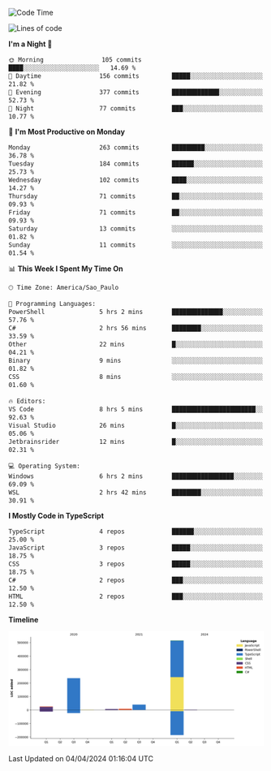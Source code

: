 <!--START_SECTION:waka-->
![Code Time](http://img.shields.io/badge/Code%20Time-2%2C406%20hrs%2040%20mins-blue)

![Lines of code](https://img.shields.io/badge/From%20Hello%20World%20I%27ve%20Written-834.0%20thousand%20lines%20of%20code-blue)

**I'm a Night 🦉** 

```text
🌞 Morning                105 commits         ████░░░░░░░░░░░░░░░░░░░░░   14.69 % 
🌆 Daytime                156 commits         █████░░░░░░░░░░░░░░░░░░░░   21.82 % 
🌃 Evening                377 commits         █████████████░░░░░░░░░░░░   52.73 % 
🌙 Night                  77 commits          ███░░░░░░░░░░░░░░░░░░░░░░   10.77 % 
```
📅 **I'm Most Productive on Monday** 

```text
Monday                   263 commits         █████████░░░░░░░░░░░░░░░░   36.78 % 
Tuesday                  184 commits         ██████░░░░░░░░░░░░░░░░░░░   25.73 % 
Wednesday                102 commits         ████░░░░░░░░░░░░░░░░░░░░░   14.27 % 
Thursday                 71 commits          ██░░░░░░░░░░░░░░░░░░░░░░░   09.93 % 
Friday                   71 commits          ██░░░░░░░░░░░░░░░░░░░░░░░   09.93 % 
Saturday                 13 commits          ░░░░░░░░░░░░░░░░░░░░░░░░░   01.82 % 
Sunday                   11 commits          ░░░░░░░░░░░░░░░░░░░░░░░░░   01.54 % 
```


📊 **This Week I Spent My Time On** 

```text
🕑︎ Time Zone: America/Sao_Paulo

💬 Programming Languages: 
PowerShell               5 hrs 2 mins        ██████████████░░░░░░░░░░░   57.76 % 
C#                       2 hrs 56 mins       ████████░░░░░░░░░░░░░░░░░   33.59 % 
Other                    22 mins             █░░░░░░░░░░░░░░░░░░░░░░░░   04.21 % 
Binary                   9 mins              ░░░░░░░░░░░░░░░░░░░░░░░░░   01.82 % 
CSS                      8 mins              ░░░░░░░░░░░░░░░░░░░░░░░░░   01.60 % 

🔥 Editors: 
VS Code                  8 hrs 5 mins        ███████████████████████░░   92.63 % 
Visual Studio            26 mins             █░░░░░░░░░░░░░░░░░░░░░░░░   05.06 % 
Jetbrainsrider           12 mins             █░░░░░░░░░░░░░░░░░░░░░░░░   02.31 % 

💻 Operating System: 
Windows                  6 hrs 2 mins        █████████████████░░░░░░░░   69.09 % 
WSL                      2 hrs 42 mins       ████████░░░░░░░░░░░░░░░░░   30.91 % 
```

**I Mostly Code in TypeScript** 

```text
TypeScript               4 repos             ██████░░░░░░░░░░░░░░░░░░░   25.00 % 
JavaScript               3 repos             █████░░░░░░░░░░░░░░░░░░░░   18.75 % 
CSS                      3 repos             █████░░░░░░░░░░░░░░░░░░░░   18.75 % 
C#                       2 repos             ███░░░░░░░░░░░░░░░░░░░░░░   12.50 % 
HTML                     2 repos             ███░░░░░░░░░░░░░░░░░░░░░░   12.50 % 
```



**Timeline**

![Lines of Code chart](https://raw.githubusercontent.com/jonhoffmam/jonhoffmam/master/assets/bar_graph.png)


 Last Updated on 04/04/2024 01:16:04 UTC
<!--END_SECTION:waka-->
